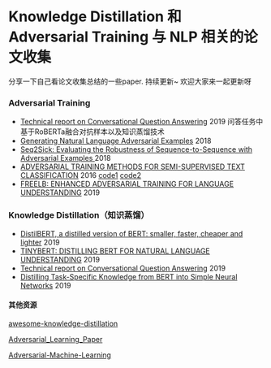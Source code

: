 # Knowledge Distillation 和 Adversarial Training 与 NLP 相关的论文收集
分享一下自己看论文收集总结的一些paper. 持续更新~   欢迎大家来一起更新呀

### Adversarial Training
-   [Technical report on Conversational Question Answering](https://arxiv.org/pdf/1909.10772) 2019 问答任务中基于RoBERTa融合对抗样本以及知识蒸馏技术
-   [Generating Natural Language Adversarial Examples](https://arxiv.org/pdf/1804.07998.pdf)  2018 
-    [Seq2Sick: Evaluating the Robustness of Sequence-to-Sequence with Adversarial Examples  ](https://arxiv.org/pdf/1803.01128.pdf)  2018
-    [ADVERSARIAL TRAINING METHODS FOR SEMI-SUPERVISED TEXT CLASSIFICATION](https://arxiv.org/pdf/1605.07725.pdf) 2016 [code1](https://github.com/tensorflow/models/tree/master/research/adversarial_text)  [code2](https://github.com/TobiasLee/Text-Classification/blob/master/models/adversarial_abblstm.py)
-    [FREELB: ENHANCED ADVERSARIAL TRAINING FOR LANGUAGE UNDERSTANDING](https://arxiv.org/pdf/1909.11764.pdf) 2019




### Knowledge Distillation（知识蒸馏）
- [DistilBERT, a distilled version of BERT: smaller, faster, cheaper and lighter](https://arxiv.org/pdf/1910.01108.pdf) 2019
- [TINYBERT: DISTILLING BERT FOR NATURAL LANGUAGE UNDERSTANDING](https://arxiv.org/pdf/1909.10351.pdf) 2019
- [Technical report on Conversational Question Answering](https://arxiv.org/pdf/1909.10772) 2019 
- [Distilling Task-Specific Knowledge from BERT into Simple Neural Networks](https://arxiv.org/pdf/1903.12136.pdf) 2019







#### 其他资源

[awesome-knowledge-distillation](https://github.com/dkozlov/awesome-knowledge-distillation )

[Adversarial_Learning_Paper](https://github.com/Guo-Yunzhe/Adversarial_Learning_Paper)

[Adversarial-Machine-Learning](https://github.com/tanjuntao/Adversarial-Machine-Learning)

